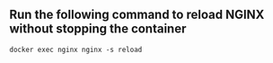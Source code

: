 ## Run the following command to reload NGINX without stopping the container
```shell
docker exec nginx nginx -s reload
```

